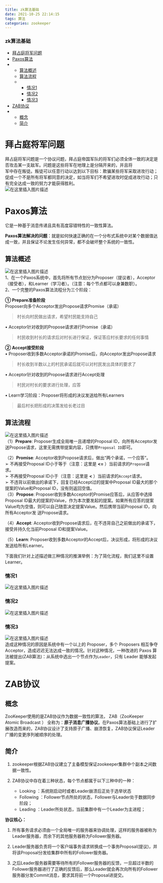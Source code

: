 ```yaml
---
title: zk算法基础
date: 2021-10-25 22:14:15
tags: 算法
categories: zookeeper
---
```


<!--more-->

### zk算法基础

- [拜占庭将军问题](#_2)
- [Paxos算法](#Paxos_7)
- - [算法概述](#_13)
  - [算法流程](#_35)
  - - [情况1](#1_52)
    - [情况2](#2_56)
    - [情况3](#3_59)
- [ZAB协议](#ZAB_64)
- - [概念](#_65)
  - [简介](#_70)

# 拜占庭将军问题

拜占庭将军问题是一个协议问题，拜占庭帝国军队的将军们必须全体一致的决定是否攻击某一支敌军。问题是这些将军在地理上是分隔开来的，并且将  
军中存在叛徒。叛徒可以任意行动以达到以下目标：欺骗某些将军采取进攻行动；促成一个不是所有将军都同意的决定，如当将军们不希望进攻时促成进攻行动；只有完全达成一致的努力才能获得胜利。  
![在这里插入图片描述](https://img-blog.csdnimg.cn/d3c4185e653248acadc423267b74004b.png?x-oss-process=image/watermark,type_ZHJvaWRzYW5zZmFsbGJhY2s,shadow_50,text_Q1NETiBAZkZlZS1vcHM=,size_20,color_FFFFFF,t_70,g_se,x_16)

# Paxos算法

它是一种基于消息传递且具有高度容错特性的一致性算法。

**Paxos算法解决的问题**：就是如何快速正确的在一个分布式系统中对某个数据值达成一致，并且保证不论发生任何异常，都不会破坏整个系统的一致性。

## 算法概述

![在这里插入图片描述](https://img-blog.csdnimg.cn/a37d02dfce864ced82608e619adfb2b8.png)  
1、在一个Paxos系统中，首先将所有节点划分为Proposer（提议者），Acceptor（接受者），和Learner（学习者）。（注意：每个节点都可以身兼数职）。  
2、一个完整的Paxos算法流程分为三个阶段：

**① Prepare准备阶段**  
Proposer向多个Acceptor发出Propose请求Promise（承诺）

> 村长向村民做出请求，希望村民能支持自己

• Acceptor针对收到的Propose请求进行Promise（承诺）

> 村民收到村长的请求后对村长进行保证，保证答应村长要求的任何事情

**② Accept接受阶段**  
• Proposer收到多数Acceptor承诺的Promise后，向Acceptor发出Propose请求

> 村长收到半数以上的村民承诺后就可以对村民发出具体的要求了

• Acceptor针对收到的Propose请求进行Accept处理

> 村民对村长的要求进行处理，应答

• Learn学习阶段：Proposer将形成的决议发送给所有Learners

> 最后村长把形成的决策发给长老过目

## 算法流程

![在这里插入图片描述](https://img-blog.csdnimg.cn/0bfb07db5bb9435cafb528feb67237e3.png)  
（1）**Prepare**: Proposer生成全局唯一且递增的Proposal ID，向所有Acceptor发送Propose请求，这里无需携带提案内容，只携带`Proposal ID`即可。

（2）**Promise**: Acceptor收到Propose请求后，做出“两个承诺，一个应答”。  
➢ 不再接受Proposal ID小于等于（注意：这里是 **\<=** ）当前请求的`Propose`请求。  
➢ 不再接受Proposal ID小于（注意：这里是 **\<** ）当前请求的`Accept`请求。  
➢ 不违背以前做出的承诺下，回复已经Accept过的提案中Proposal ID最大的那个提案的Value和Proposal ID，没有则返回空值。  
（3）**Propose**: Proposer收到多数Acceptor的Promise应答后，从应答中选择Proposal ID最大的提案的Value，作为本次要发起的提案。如果所有应答的提案Value均为空值，则可以自己随意决定提案Value。然后携带当前Proposal ID，向所有Acceptor发 送Propose请求。

（4）**Accept**: Acceptor收到Propose请求后，在不违背自己之前做出的承诺下，接受并持久化当前Proposal ID和提案Value。

（5）**Learn**: Proposer收到多数Acceptor的Accept后，决议形成，将形成的决议发送给所有Learner。

下面我们针对上述描述做三种情况的推演举例：为了简化流程，我们这里不设置 Learner。

### 情况1

![在这里插入图片描述](https://img-blog.csdnimg.cn/0301b74720d24b088a0f72bb98cd6c45.png?x-oss-process=image/watermark,type_ZHJvaWRzYW5zZmFsbGJhY2s,shadow_50,text_Q1NETiBAZkZlZS1vcHM=,size_20,color_FFFFFF,t_70,g_se,x_16)

### 情况2

![在这里插入图片描述](https://img-blog.csdnimg.cn/f5acc845fea24bc28393f18530a74276.png?x-oss-process=image/watermark,type_ZHJvaWRzYW5zZmFsbGJhY2s,shadow_50,text_Q1NETiBAZkZlZS1vcHM=,size_20,color_FFFFFF,t_70,g_se,x_16)

### 情况3

![在这里插入图片描述](https://img-blog.csdnimg.cn/8c8bf56f28d54c0b9d6a17c6d0b56e70.png?x-oss-process=image/watermark,type_ZHJvaWRzYW5zZmFsbGJhY2s,shadow_50,text_Q1NETiBAZkZlZS1vcHM=,size_20,color_FFFFFF,t_70,g_se,x_16)  
造成这种情况的原因是系统中有一个以上的 Proposer，多个 Proposers 相互争夺 Acceptor，造成迟迟无法达成一致的情况。针对这种情况，一种改进的 Paxos 算法被提出\(ZAB算法\)：从系统中选出一个节点作为`Leader`，只有 Leader 能够发起提案。

# ZAB协议

## 概念

ZooKeeper使用的是ZAB协议作为数据一致性的算法， ZAB（ZooKeeper Atomic Broadcast ） 全称为：**原子消息广播协议**。在Paxos算法基础上进行了扩展改造而来的，ZAB协议设计了支持原子广播、崩溃恢复，ZAB协议保证Leader广播的变更序列被顺序的处理。

## 简介

1.  zookeeper根据ZAB协议建立了主备模型保证zookeeper集群中个副本之间数据一致性。

2.  ZAB协议中存在着三种状态，每个节点都属于以下三种中的一种：

    - Looking ：系统刚启动时或者Leader崩溃后正处于选举状态
    - Following ：Follower节点所处的状态，Follower与Leader处于数据同步阶段；
    - Leading ：Leader所处状态，当前集群中有一个Leader为主进程；

**协议核心：**

1.  所有事务请求必须由一个全局唯一的服务器来协调处理，这样的服务器被称为Leader服务器，而余下的其他服务器称为Follower服务器。

2.  Leader服务器负责将一个客户端事务请求转换成一个事务Proposal\(提议\)，并将该Proposal分发给集群中所有的Follower服务器。

3.  之后Leader服务器需要等待所有的Follower服务器的反馈，一旦超过半数的Follower服务器进行了正确的反馈后，那么Leader就会再次向所有的Follower服务器分发Commit消息，要求其将前一个Proposal进提交。